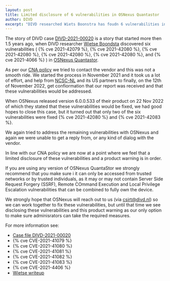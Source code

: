 ```yaml
---
layout: post
title: Limited disclosure of 6 vulnerabilities in OSNexus Quantastor
author: DIVD
excerpt: "DIVD researched Wiets Boonstra has foudn 6 vulnerabilities in OSNexus Quantastor. We are disclosing these vulnerabilities and issueing a product warning as a last resort, due to a severly limited cooperation form the vendor."
---
```

The story of DIVD case [DIVD-2021-00020](/DIVD-2021-00020) is a story that started more then 1.5 years ago, when DIVD researcher [Wietse Boondsta](https://www.divd.nl/people/Wietse%20Boonstra/) discovered six vulnerabilities ( {% cve 2021-42079 %}, {% cve 2021-42080 %}, {% cve 2021-42080 %}, {% cve 2021-42080 %}, {% cve 2021-42080 %}, and {% cve 2021-4066 %} ) in [OSNexus Quantastor](https://www.osnexus.com/products/software-defined-storage).

As per our [CNA policy](/cna) we tried to contact the vendor and this was not a smooth ride. We started the process in November 2021 and it took us a lot of effort, and help from [NCSC-NL](https://www.ncsn.nl) and its US partners to finally, on the 12th of November 2022, get confiormation that our report was received and that these vulnerabilities would be addressed.

When OSNexus released version 6.0.0.533 of their product on 22 Nov 2022 of which they stated that these vulnerabilities would be fixed, we had good hopes to close this case, but it turned out that only two of the six vulnerabilities were fixed {% cve 2021-42080 %} and {% cve 2021-42083 %}.

We again tried to address the remaining vulnerabilities with OSNexus and again we were unable to get a reply from, or any kind of dialog with the vendor.

In line with our CNA policy we are now at a point where we feel that a limited disclosure of these vulnerabilities and a product warning is in order.

If you are using any version of OSNexus QuantaStor we strongly recommend that you make sure i it can only be accessed from trusted networks or by trusted individuals, as it may or may not contain Server Side Request Forgery (SSRF), Remote COmmand Execution and Local Privilege Escalation vulnerabilities that can be combined to fully own the device.

We strongly hope that OSNexus will reach out to us (via csirt@divd.nl) so we can work together to fix these vulnerabilities, but until that time we see disclosing these vulnerabilities and this product warning as our only option to make sure adminisrators can take the required measures.

For more information see:
* [Case file DIVD-2021-00020](/DIVD-2021-00020)
* {% cve CVE-2021-41079 %}
* {% cve CVE-2021-41080 %}
* {% cve CVE-2021-41081 %}
* {% cve CVE-2021-41082 %}
* {% cve CVE-2021-41083 %}
* {% cve CVE-2021-4406 %}
* [Wietse writeup](https://wbsec.nl/writeups/osnexus/)
